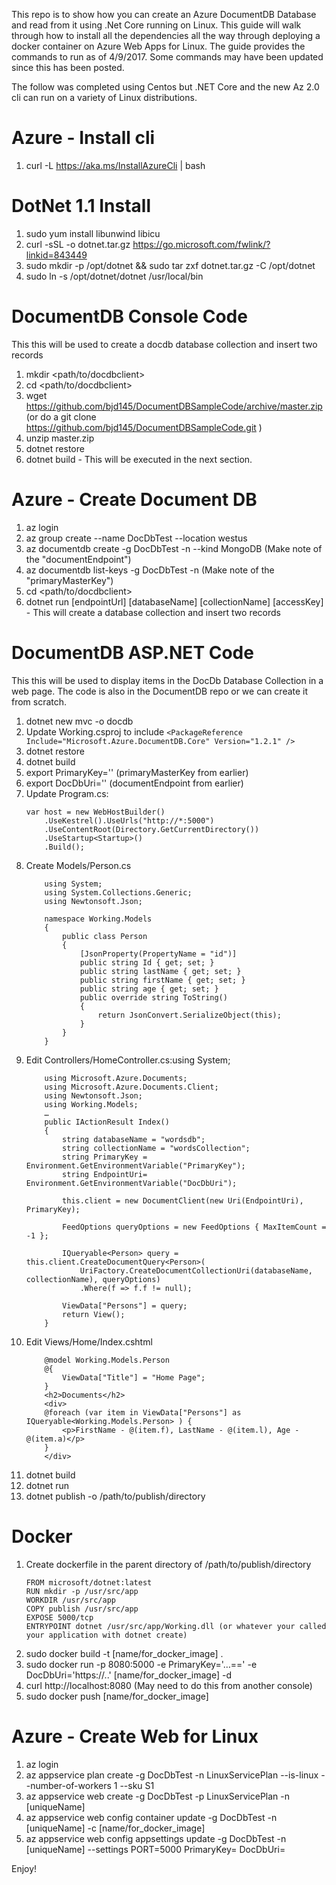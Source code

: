 This repo is to show how you can create an Azure DocumentDB Database and read from it using .Net Core running on Linux.  This guide will walk through how to install all the dependencies  all the way through deploying a docker container on Azure Web Apps for Linux. The guide provides the commands to run as of 4/9/2017. Some commands may have been updated since this has been posted. 

The follow was completed using Centos but .NET Core and the new Az 2.0 cli can run on a variety of Linux distributions. 

Azure - Install cli
============================
1. curl -L https://aka.ms/InstallAzureCli | bash

DotNet 1.1 Install 
==================
1. sudo yum install libunwind libicu
2. curl -sSL -o dotnet.tar.gz https://go.microsoft.com/fwlink/?linkid=843449
3. sudo mkdir -p /opt/dotnet && sudo tar zxf dotnet.tar.gz -C /opt/dotnet
4. sudo ln -s /opt/dotnet/dotnet /usr/local/bin

DocumentDB Console Code
==================
This this will be used to create a docdb database collection and insert two records
1. mkdir <path/to/docdbclient>
2. cd <path/to/docdbclient>
3. wget https://github.com/bjd145/DocumentDBSampleCode/archive/master.zip (or do a git clone https://github.com/bjd145/DocumentDBSampleCode.git )
4. unzip master.zip
5. dotnet restore
6. dotnet build - This will be executed in the next section.

Azure - Create Document DB
============================
1. az login 
2. az group create --name DocDbTest --location westus
3. az documentdb create -g DocDbTest -n <uniqueName> --kind MongoDB (Make note of the "documentEndpoint")
4. az documentdb list-keys -g DocDbTest -n <uniqueName> (Make note of the "primaryMasterKey")
5. cd <path/to/docdbclient>
6. dotnet run [endpointUrl] [databaseName] [collectionName] [accessKey] - This will create a database collection and insert two records

DocumentDB ASP.NET Code
==================
This this will be used to display items in the DocDb Database Collection in a web page.  The code is also in the DocumentDB repo or we can create it from scratch.
1. dotnet new mvc -o docdb 
2. Update Working.csproj to include `<PackageReference Include="Microsoft.Azure.DocumentDB.Core" Version="1.2.1" />`
3. dotnet restore 
4. dotnet build
5. export PrimaryKey='' (primaryMasterKey from earlier)
6. export DocDbUri='' (documentEndpoint from earlier)
7. Update Program.cs: 
	```CSharp
	var host = new WebHostBuilder()
		.UseKestrel().UseUrls("http://*:5000")
		.UseContentRoot(Directory.GetCurrentDirectory())
		.UseStartup<Startup>()
		.Build();
	```
8. Create Models/Person.cs
	```CSharp
		using System;
		using System.Collections.Generic;
		using Newtonsoft.Json;
		
		namespace Working.Models
		{
			public class Person
			{
				[JsonProperty(PropertyName = "id")]
				public string Id { get; set; }
				public string lastName { get; set; }
				public string firstName { get; set; }
				public string age { get; set; }
				public override string ToString()
				{
					return JsonConvert.SerializeObject(this);
				}
			}
		}
	```
9. Edit Controllers/HomeController.cs:using System;
	```CSharp
		using Microsoft.Azure.Documents;
		using Microsoft.Azure.Documents.Client;
		using Newtonsoft.Json;
		using Working.Models;
		…
		public IActionResult Index()
		{
			string databaseName = "wordsdb";
			string collectionName = "wordsCollection";
			string PrimaryKey = Environment.GetEnvironmentVariable("PrimaryKey");
			string EndpointUri= Environment.GetEnvironmentVariable("DocDbUri");

			this.client = new DocumentClient(new Uri(EndpointUri), PrimaryKey);
			
			FeedOptions queryOptions = new FeedOptions { MaxItemCount = -1 };
			
			IQueryable<Person> query = this.client.CreateDocumentQuery<Person>(
				UriFactory.CreateDocumentCollectionUri(databaseName, collectionName), queryOptions)
				.Where(f => f.f != null);
			
			ViewData["Persons"] = query;
			return View();
		}
	```
10. Edit Views/Home/Index.cshtml
	```CSharp
		@model Working.Models.Person
		@{
			ViewData["Title"] = "Home Page";
		}
		<h2>Documents</h2>
		<div>
		@foreach (var item in ViewData["Persons"] as IQueryable<Working.Models.Person> ) {
			<p>FirstName - @(item.f), LastName - @(item.l), Age - @(item.a)</p>
		}
		</div>
	```
11. dotnet build
12. dotnet run
13. dotnet publish -o /path/to/publish/directory
	
Docker
======
1. Create dockerfile in the parent directory of /path/to/publish/directory
	```docker
	FROM microsoft/dotnet:latest
	RUN mkdir -p /usr/src/app
	WORKDIR /usr/src/app
	COPY publish /usr/src/app
	EXPOSE 5000/tcp
	ENTRYPOINT dotnet /usr/src/app/Working.dll (or whatever your called your application with dotnet create)
	```
2. sudo docker build -t [name/for_docker_image] .
3. sudo docker run -p 8080:5000 -e PrimaryKey='…==' -e DocDbUri='https://..' [name/for_docker_image] -d
4. curl http://localhost:8080 (May need to do this from another console)
5. sudo docker push [name/for_docker_image]

Azure - Create Web for Linux
============================
1. az login 
2. az appservice plan create -g DocDbTest -n LinuxServicePlan --is-linux --number-of-workers 1 --sku S1
3. az appservice web create -g DocDbTest -p LinuxServicePlan -n [uniqueName]
4. az appservice web config container update -g DocDbTest -n  [uniqueName] -c [name/for_docker_image]
5. az appservice web config appsettings update -g DocDbTest -n [uniqueName] --settings PORT=5000 PrimaryKey=<accessKey> DocDbUri=<endpointUrl>

Enjoy!